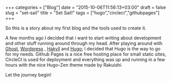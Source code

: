 +++
categories = ["Blog"]
date = "2015-10-06T11:56:13+03:00"
draft = false
slug = "set-sail"
title = "Set Sail!"
tags = ["hugo","circleci","githubpages"]
+++

So this is a story about my first blog and the tools used to create it.

A few months ago I decided that i want to start writing about development and other stuff running around through my head. After playing around with [Ghost](https://ghost.org), [Wordpress](https://wordpress.com) , [Hakyll](http://jaspervdj.be/hakyll) and [Hugo](https://gohugo.io); I decided that Hugo is the way to go for my needs. Github Pages is a nice free hosting place for small static sites, CircleCI is used for deployment and everything was up and running in a few hours with the nice Hugo-Zen theme made by Rakuishi.

Let the journey begin!
